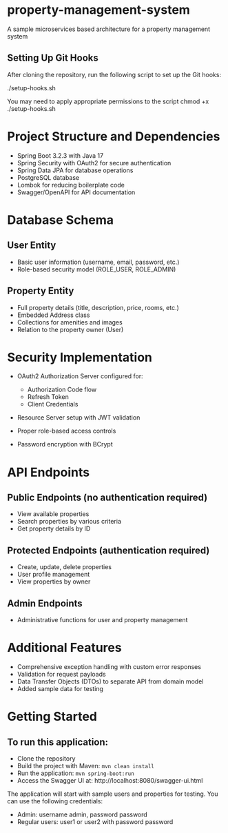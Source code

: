 # property-management-system
A sample microservices based architecture for a property management system

## Setting Up Git Hooks

After cloning the repository, run the following script to set up the Git hooks:

./setup-hooks.sh

You may need to apply appropriate permissions to the script chmod +x ./setup-hooks.sh



# Project Structure and Dependencies

- Spring Boot 3.2.3 with Java 17
- Spring Security with OAuth2 for secure authentication
- Spring Data JPA for database operations
- PostgreSQL database
- Lombok for reducing boilerplate code
- Swagger/OpenAPI for API documentation

# Database Schema

## User Entity

- Basic user information (username, email, password, etc.)
- Role-based security model (ROLE_USER, ROLE_ADMIN)


## Property Entity

- Full property details (title, description, price, rooms, etc.)
- Embedded Address class
- Collections for amenities and images
- Relation to the property owner (User)



# Security Implementation

- OAuth2 Authorization Server configured for:

  - Authorization Code flow
  - Refresh Token
  - Client Credentials


- Resource Server setup with JWT validation
- Proper role-based access controls
- Password encryption with BCrypt

# API Endpoints

## Public Endpoints (no authentication required)

- View available properties
- Search properties by various criteria
- Get property details by ID


## Protected Endpoints (authentication required)

- Create, update, delete properties
- User profile management
- View properties by owner


## Admin Endpoints

- Administrative functions for user and property management



# Additional Features

- Comprehensive exception handling with custom error responses
- Validation for request payloads
- Data Transfer Objects (DTOs) to separate API from domain model
- Added sample data for testing

# Getting Started
## To run this application:

- Clone the repository
- Build the project with Maven: `mvn clean install`
- Run the application: `mvn spring-boot:run`
- Access the Swagger UI at: http://localhost:8080/swagger-ui.html

The application will start with sample users and properties for testing. You can use the following credentials:

- Admin: username admin, password password
- Regular users: user1 or user2 with password password